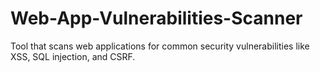 # Web-App-Vulnerabilities-Scanner
Tool that scans web applications for common security vulnerabilities like XSS, SQL injection, and CSRF.
